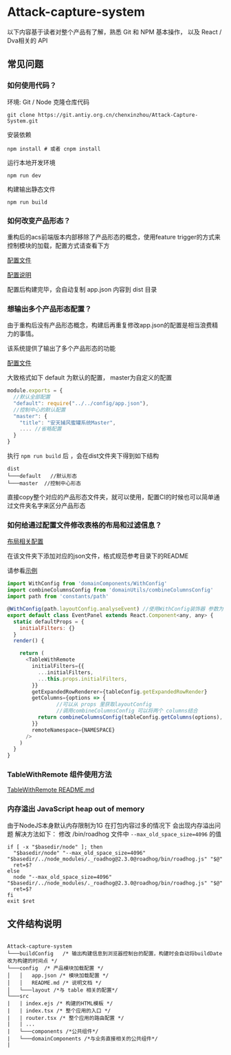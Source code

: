 # Attack-capture-system

以下内容基于读者对整个产品有了解，熟悉 Git 和 NPM 基本操作， 以及 React / Dva相关的 API

## 常见问题



### 如何使用代码？
环境: Git / Node
克隆仓库代码
```shell
git clone https://git.antiy.org.cn/chenxinzhou/Attack-Capture-System.git
```
安装依赖 
```shell
npm install # 或者 cnpm install
```
运行本地开发环境
```shell
npm run dev 
```
构建输出静态文件
```
npm run build
```


### 如何改变产品形态？

重构后的acs前端版本内部移除了产品形态的概念，使用feature trigger的方式来控制模块的加载，配置方式请查看下方

[配置文件](./config/app.json)        

[配置说明](./config/README.md)

配置后构建完毕，会自动复制 app.json 内容到 dist 目录

### 想输出多个产品形态配置？

由于重构后没有产品形态概念，构建后再重复修改app.json的配置是相当浪费精力的事情。

该系统提供了输出了多个产品形态的功能

[配置文件](./buildConfig/appConfigOutput/app.config.js)

大致格式如下 default 为默认的配置， master为自定义的配置

```javascript
module.exports = {
  //默认全部配置
  "default": require("../../config/app.json"),
  //控制中心的默认配置
  "master": {
    "title": "安天捕风蜜罐系统Master",
    .... //省略配置
  }
}
```

执行 ```npm run build``` 后 ，会在dist文件夹下得到如下结构
```
dist
└───default   //默认形态
└───master  //控制中心形态
```

直接copy整个对应的产品形态文件夹，就可以使用，配置CI的时候也可以简单通过文件夹名字来区分产品形态

### 如何给通过配置文件修改表格的布局和过滤信息？

[布局相关配置](./config/layout)

在该文件夹下添加对应的json文件，格式规范参考目录下的README

请参看[示例](./src/modules/Analyse_Event/index.tsx)

```javascript
import WithConfig from 'domainComponents/WithConfig'
import combineColumnsConfig from 'domainUtils/combineColumnsConfig'
import path from 'constants/path'

@WithConfig(path.layoutConfig.analyseEvent) //使用WithConfig装饰器 参数为配置文件路径
export default class EventPanel extends React.Component<any, any> {
  static defaultProps = {
    initialFilters: {}
  }
  render() {

    return (
      <TableWithRemote
        initialFilters={{
          ...initialFilters,
          ...this.props.initialFilters,
        }}
        getExpandedRowRenderer={tableConfig.getExpandedRowRender}
        getColumns={options => {
                //可以从 props 里获取layoutConfig 
                //调用combineColumnsConfig 可以将两个 columns结合
          return combineColumnsConfig(tableConfig.getColumns(options), this.props.config.columns)
        }}
        remoteNamespace={NAMESPACE}
      />
    )
  }
}
```
### TableWithRemote 组件使用方法

[TableWithRemote README.md](./src/domainComponents/TableWithRemote/README.md)

### 内存溢出 JavaScript heap out of memory
由于NodeJS本身默认内存限制为1G 在打包内容过多的情况下 会出现内存溢出问题
解决方法如下：
修改 /bin/roadhog 文件中 ```--max_old_space_size=4096``` 的值

```shell
if [ -x "$basedir/node" ]; then
  "$basedir/node" "--max_old_space_size=4096"  "$basedir/../node_modules/._roadhog@2.3.0@roadhog/bin/roadhog.js" "$@"
  ret=$?
else 
  node "--max_old_space_size=4096" "$basedir/../node_modules/._roadhog@2.3.0@roadhog/bin/roadhog.js" "$@"
  ret=$?
fi
exit $ret
```


## 文件结构说明

```
  
Attack-capture-system
└───buildConfig   /* 输出构建信息到浏览器控制台的配置，构建时会自动将buildDate改为构建的时间点 */
└───config  /* 产品模块加载配置 */
│   │   app.json /* 模块加载配置 */
│   │   README.md /* 说明文档 */
│   └───layout /*与 table 相关的配置*/
└───src
|   | index.ejs /* 构建的HTML模板 */
|   | index.tsx /* 整个应用的入口 */
|   | router.tsx /* 整个应用的路由配置 */ 
|   | ... 
|   └───components /*公共组件*/
|   └───domainComponents /*与业务直接相关的公共组件*/
|   
```


